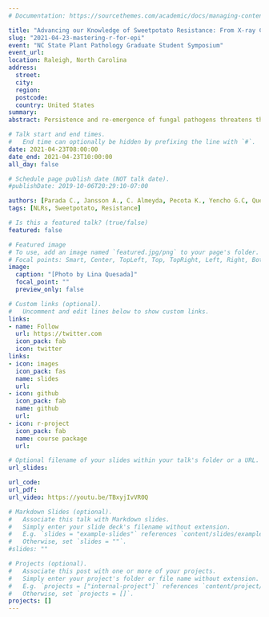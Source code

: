 ```yaml
---
# Documentation: https://sourcethemes.com/academic/docs/managing-content/

title: "Advancing our Knowledge of Sweetpotato Resistance: From X-ray Computed Tomography Phenotyping to the NLRome."
slug: "2021-04-23-mastering-r-for-epi"
event: "NC State Plant Pathology Graduate Student Symposium"
event_url: 
location: Raleigh, North Carolina
address:
  street:
  city:
  region:
  postcode:
  country: United States
summary:
abstract: Persistence and re-emergence of fungal pathogens threatens the sweetpotato industry in North Carolina, which accounts for 60% of domestic supply and 80% of international exports. *Ceratocystis fimbriata,* a devastating soilborne pathogen and causal agent of black rot, imposes inevitable yield loss without aggressive cultural and chemical control management. European Union (EU) arbitrary changes in pesticide import tolerances for effective fungicides force rejections at port and loss of revenue for exporters and overseas customers. Deployment of multifaceted host resistance represents a desirable tool to decrease losses caused by *C. fimbriata* and other important pathogens. Our previous research pointed to a case of age-related resistance with contrasting root inner core phenotypes for younger developing roots as compared to older roots. We employed a contrast enhanced micro-CT analysis in an attempt to improve understanding of the mechanism controlling age related resistance. Infected root cells reacted to *C. fimbriata* infection by accumulating cells in the interphase that appears to prevent expansion of hyphae to the inner core of the sweetpotato storage root. In a broader impact approach, we aim to explore the sweetpotato innate immune system, which codes for intracellular immune receptors genes (NLRs). NLRs detect conserved effectors secreted by plant pathogens and trigger an immune response. Here, we apply a genome reduction approach (RenSeq) that facilitates cataloging NLR genes in sweetpotato cultivars. Our parallel approaches represent a game changing tool for breeders and producers to improve the resilience and disease management of sweetpotato under a changing climate.

# Talk start and end times.
#   End time can optionally be hidden by prefixing the line with `#`.
date: 2021-04-23T08:00:00
date_end: 2021-04-23T10:00:00
all_day: false

# Schedule page publish date (NOT talk date).
#publishDate: 2019-10-06T20:29:10-07:00

authors: [Parada C., Jansson A., C. Almeyda, Pecota K., Yencho G.C, Quesada-Ocampo L. M]
tags: [NLRs, Sweetpotato, Resistance]

# Is this a featured talk? (true/false)
featured: false

# Featured image
# To use, add an image named `featured.jpg/png` to your page's folder. 
# Focal points: Smart, Center, TopLeft, Top, TopRight, Left, Right, BottomLeft, Bottom, BottomRight.
image:
  caption: "[Photo by Lina Quesada]"
  focal_point: ""
  preview_only: false

# Custom links (optional).
#   Uncomment and edit lines below to show custom links.
links:
- name: Follow
  url: https://twitter.com
  icon_pack: fab
  icon: twitter
links:
- icon: images
  icon_pack: fas
  name: slides
  url: 
- icon: github
  icon_pack: fab
  name: github
  url: 
- icon: r-project
  icon_pack: fab
  name: course package
  url: 

# Optional filename of your slides within your talk's folder or a URL.
url_slides:

url_code:
url_pdf:
url_video: https://youtu.be/TBxyjIvVR0Q

# Markdown Slides (optional).
#   Associate this talk with Markdown slides.
#   Simply enter your slide deck's filename without extension.
#   E.g. `slides = "example-slides"` references `content/slides/example-slides.md`.
#   Otherwise, set `slides = ""`.
#slides: ""

# Projects (optional).
#   Associate this post with one or more of your projects.
#   Simply enter your project's folder or file name without extension.
#   E.g. `projects = ["internal-project"]` references `content/project/deep-learning/index.md`.
#   Otherwise, set `projects = []`.
projects: []
---
```


